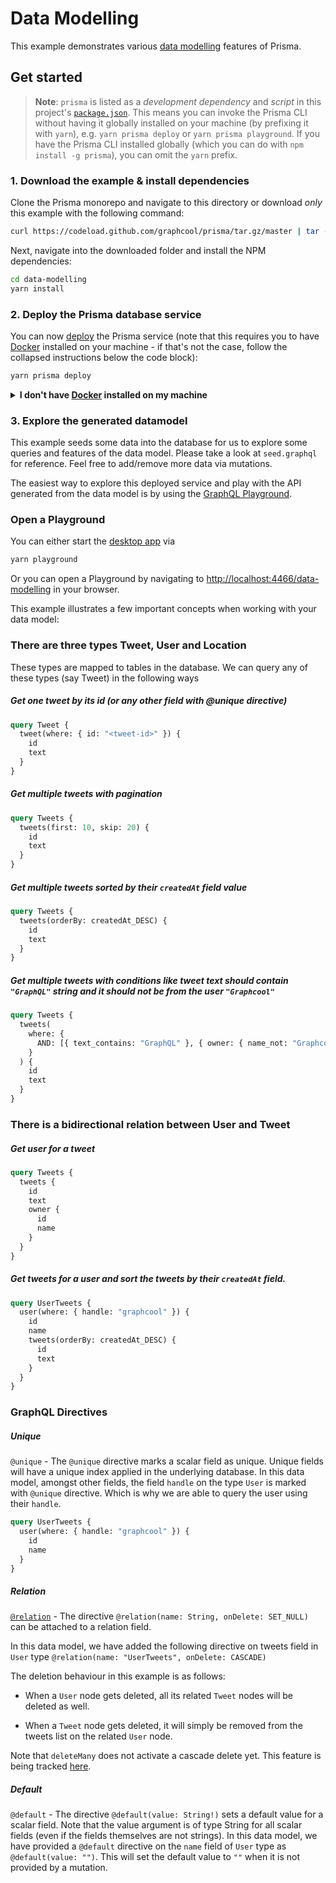 # Data Modelling

This example demonstrates various [data modelling](<https://www.prisma.io/docs/reference/service-configuration/data-model/data-modelling-(sdl)-eiroozae8u>) features of Prisma.

## Get started

> **Note**: `prisma` is listed as a _development dependency_ and _script_ in this project's [`package.json`](./package.json). This means you can invoke the Prisma CLI without having it globally installed on your machine (by prefixing it with `yarn`), e.g. `yarn prisma deploy` or `yarn prisma playground`. If you have the Prisma CLI installed globally (which you can do with `npm install -g prisma`), you can omit the `yarn` prefix.

### 1. Download the example & install dependencies

Clone the Prisma monorepo and navigate to this directory or download _only_ this example with the following command:

```sh
curl https://codeload.github.com/graphcool/prisma/tar.gz/master | tar -xz --strip=2 prisma-master/examples/data-modelling
```

Next, navigate into the downloaded folder and install the NPM dependencies:

```sh
cd data-modelling
yarn install
```

### 2. Deploy the Prisma database service

You can now [deploy](https://www.prisma.io/docs/reference/cli-command-reference/database-service/prisma-deploy-kee1iedaov) the Prisma service (note that this requires you to have [Docker](https://www.docker.com) installed on your machine - if that's not the case, follow the collapsed instructions below the code block):

```sh
yarn prisma deploy
```

<details>
 <summary><strong>I don't have <a href="https://www.docker.com">Docker</a> installed on my machine</strong></summary>

To deploy your service to a demo cluster (rather than locally with Docker), you need to perform the following steps:

1.  Remove the `cluster` property from `prisma.yml`
1.  Run `yarn prisma deploy`
1.  When prompted by the CLI, select a demo cluster (e.g. `demo-eu1` or `demo-us1`)
1.  Replace the [`endpoint`](./src/index.js#L23) in `index.js` with the HTTP endpoint that was printed after the previous command

</details>

### 3. Explore the generated datamodel

This example seeds some data into the database for us to explore some queries and features of the data model. Please take a look at `seed.graphql` for reference. Feel free to add/remove more data via mutations.

The easiest way to explore this deployed service and play with the API generated from the data model is by using the [GraphQL Playground](https://github.com/graphcool/graphql-playground).

### Open a Playground

You can either start the [desktop app](https://github.com/graphcool/graphql-playground) via

```sh
yarn playground
```

Or you can open a Playground by navigating to [http://localhost:4466/data-modelling](http://localhost:4466/data-modelling) in your browser.

This example illustrates a few important concepts when working with your data model:

### There are three types Tweet, User and Location

These types are mapped to tables in the database. We can query any of these types (say Tweet) in the following ways

##### Get one tweet by its id (or any other field with @unique directive)

```graphql
query Tweet {
  tweet(where: { id: "<tweet-id>" }) {
    id
    text
  }
}
```

##### Get multiple tweets with pagination

```graphql
query Tweets {
  tweets(first: 10, skip: 20) {
    id
    text
  }
}
```

##### Get multiple tweets sorted by their `createdAt` field value

```graphql
query Tweets {
  tweets(orderBy: createdAt_DESC) {
    id
    text
  }
}
```

##### Get multiple tweets with conditions like tweet text should contain `"GraphQL"` string and it should not be from the user `"Graphcool"`

```graphql
query Tweets {
  tweets(
    where: {
      AND: [{ text_contains: "GraphQL" }, { owner: { name_not: "Graphcool" } }]
    }
  ) {
    id
    text
  }
}
```

### There is a bidirectional relation between User and Tweet

##### Get user for a tweet

```graphql
query Tweets {
  tweets {
    id
    text
    owner {
      id
      name
    }
  }
}
```

##### Get tweets for a user and sort the tweets by their `createdAt` field.

```graphql
query UserTweets {
  user(where: { handle: "graphcool" }) {
    id
    name
    tweets(orderBy: createdAt_DESC) {
      id
      text
    }
  }
}
```

### GraphQL Directives

##### Unique

`@unique` - The `@unique` directive marks a scalar field as unique. Unique fields will have a unique index applied in the underlying database. In this data model, amongst other fields, the field `handle` on the type `User` is marked with `@unique` directive. Which is why we are able to query the user using their `handle`.

```graphql
query UserTweets {
  user(where: { handle: "graphcool" }) {
    id
    name
  }
}
```

##### Relation

[`@relation`](<https://www.prisma.io/docs/reference/service-configuration/data-model/data-modelling-(sdl)-eiroozae8u#the-@relation-directive>) - The directive `@relation(name: String, onDelete: SET_NULL)` can be attached to a relation field.

In this data model, we have added the following directive on tweets field in `User` type `@relation(name: "UserTweets", onDelete: CASCADE)`

The deletion behaviour in this example is as follows:

* When a `User` node gets deleted, all its related `Tweet` nodes will be deleted as well.

* When a `Tweet` node gets deleted, it will simply be removed from the tweets list on the related `User` node.

Note that `deleteMany` does not activate a cascade delete yet. This feature is being tracked [here](https://github.com/prismagraphql/prisma/issues/1936).

##### Default

`@default` - The directive `@default(value: String!)` sets a default value for a scalar field. Note that the value argument is of type String for all scalar fields (even if the fields themselves are not strings). In this data model, we have provided a `@default` directive on the `name` field of `User` type as `@default(value: "")`. This will set the default value to `""` when it is not provided by a mutation.
